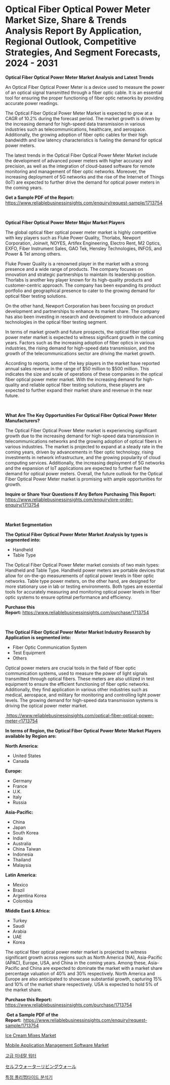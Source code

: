 <p><h1>Optical Fiber Optical Power Meter Market Size, Share & Trends Analysis Report By Application, Regional Outlook, Competitive Strategies, And Segment Forecasts, 2024 - 2031</h1></p><p><strong>Optical Fiber Optical Power Meter Market Analysis and Latest Trends</strong></p>
<p><p>An Optical Fiber Optical Power Meter is a device used to measure the power of an optical signal transmitted through a fiber optic cable. It is an essential tool for ensuring the proper functioning of fiber optic networks by providing accurate power readings.</p><p>The Optical Fiber Optical Power Meter Market is expected to grow at a CAGR of 10.2% during the forecast period. The market growth is driven by the increasing demand for high-speed data transmission in various industries such as telecommunications, healthcare, and aerospace. Additionally, the growing adoption of fiber optic cables for their high bandwidth and low latency characteristics is fueling the demand for optical power meters.</p><p>The latest trends in the Optical Fiber Optical Power Meter Market include the development of advanced power meters with higher accuracy and precision, as well as the integration of cloud-based software for remote monitoring and management of fiber optic networks. Moreover, the increasing deployment of 5G networks and the rise of the Internet of Things (IoT) are expected to further drive the demand for optical power meters in the coming years.</p></p>
<p><strong>Get a Sample PDF of the Report:&nbsp;</strong> <a href="https://www.reliablebusinessinsights.com/enquiry/request-sample/1713754">https://www.reliablebusinessinsights.com/enquiry/request-sample/1713754</a></p>
<p>&nbsp;</p>
<p><strong>Optical Fiber Optical Power Meter Major Market Players</strong></p>
<p><p>The global optical fiber optical power meter market is highly competitive with key players such as Fluke Power Quality, Thorlabs, Newport Corporation, Joinwit, NOYES, Artifex Engineering, Electro Rent, M2 Optics, EXFO, Fiber Instrument Sales, GAO Tek, Hensley Technologies, INFOS, and Power & Tel among others.</p><p>Fluke Power Quality is a renowned player in the market with a strong presence and a wide range of products. The company focuses on innovation and strategic partnerships to maintain its leadership position. Thorlabs is another key player known for its high-quality products and customer-centric approach. The company has been expanding its product portfolio and geographical presence to cater to the growing demand for optical fiber testing solutions.</p><p>On the other hand, Newport Corporation has been focusing on product development and partnerships to enhance its market share. The company has also been investing in research and development to introduce advanced technologies in the optical fiber testing segment.</p><p>In terms of market growth and future prospects, the optical fiber optical power meter market is expected to witness significant growth in the coming years. Factors such as the increasing adoption of fiber optics in various industries, the rising demand for high-speed data transmission, and the growth of the telecommunications sector are driving the market growth.</p><p>According to reports, some of the key players in the market have reported annual sales revenue in the range of $50 million to $500 million. This indicates the size and scale of operations of these companies in the optical fiber optical power meter market. With the increasing demand for high-quality and reliable optical fiber testing solutions, these players are expected to further expand their market share and revenue in the near future.</p></p>
<p>&nbsp;</p>
<p><strong>What Are The Key Opportunities For Optical Fiber Optical Power Meter Manufacturers?</strong></p>
<p><p>The Optical Fiber Optical Power Meter market is experiencing significant growth due to the increasing demand for high-speed data transmission in telecommunications networks and the growing adoption of optical fibers in various industries. The market is projected to expand at a steady rate in the coming years, driven by advancements in fiber optic technology, rising investments in network infrastructure, and the growing popularity of cloud computing services. Additionally, the increasing deployment of 5G networks and the expansion of IoT applications are expected to further fuel the demand for optical power meters. Overall, the future outlook for the Optical Fiber Optical Power Meter market is promising with ample opportunities for growth.</p></p>
<p><strong>Inquire or Share Your Questions If Any Before Purchasing This Report:</strong> <a href="https://www.reliablebusinessinsights.com/enquiry/pre-order-enquiry/1713754">https://www.reliablebusinessinsights.com/enquiry/pre-order-enquiry/1713754</a></p>
<p>&nbsp;</p>
<p><strong>Market Segmentation</strong></p>
<p><strong>The Optical Fiber Optical Power Meter Market Analysis by types is segmented into:</strong></p>
<p><ul><li>Handheld</li><li>Table Type</li></ul></p>
<p><p>The Optical Fiber Optical Power Meter market consists of two main types: Handheld and Table Type. Handheld power meters are portable devices that allow for on-the-go measurements of optical power levels in fiber optic networks. Table type power meters, on the other hand, are designed for more stationary use in lab or testing environments. Both types are essential tools for accurately measuring and monitoring optical power levels in fiber optic systems to ensure optimal performance and efficiency.</p></p>
<p><strong>Purchase this Report:&nbsp;</strong><a href="https://www.reliablebusinessinsights.com/purchase/1713754">https://www.reliablebusinessinsights.com/purchase/1713754</a></p>
<p>&nbsp;</p>
<p><strong>The Optical Fiber Optical Power Meter Market Industry Research by Application is segmented into:</strong></p>
<p><ul><li>Fiber Optic Communication System</li><li>Test Equipment</li><li>Others</li></ul></p>
<p><p>Optical power meters are crucial tools in the field of fiber optic communication systems, used to measure the power of light signals transmitted through optical fibers. These meters are also utilized in test equipment to ensure the efficient functioning of fiber optic networks. Additionally, they find application in various other industries such as medical, aerospace, and military for monitoring and controlling light power levels. The growing demand for high-speed data transmission systems is driving the optical power meter market.</p></p>
<p><a href="https://www.reliablebusinessinsights.com/optical-fiber-optical-power-meter-r1713754">&nbsp;https://www.reliablebusinessinsights.com/optical-fiber-optical-power-meter-r1713754</a></p>
<p><strong>In terms of Region, the Optical Fiber Optical Power Meter Market Players available by Region are:</strong></p>
<p>
    <p> <strong> North America: </strong>
        <ul>
            <li>United States</li>
            <li>Canada</li>
        </ul>
        </p> 
    <p> <strong> Europe: </strong>
        <ul>
            <li>Germany</li>
            <li>France</li>
            <li>U.K.</li>
            <li>Italy</li>
            <li>Russia</li>
        </ul>
        </p> 
    <p> <strong> Asia-Pacific: </strong>
        <ul>
            <li>China</li>
            <li>Japan</li>
            <li>South Korea</li>
            <li>India</li>
            <li>Australia</li>
            <li>China Taiwan</li>
            <li>Indonesia</li>
            <li>Thailand</li>
            <li>Malaysia</li>
        </ul>
        </p> 
    <p> <strong> Latin America: </strong>
        <ul>
            <li>Mexico</li>
            <li>Brazil</li>
            <li>Argentina Korea</li>
            <li>Colombia</li>
        </ul>
        </p> 
    <p> <strong> Middle East & Africa: </strong>
        <ul>
            <li>Turkey</li>
            <li>Saudi</li>
            <li>Arabia</li>
            <li>UAE</li>
            <li>Korea</li>
        </ul>
    </p>
    </p>
<p><p>The optical fiber optical power meter market is projected to witness significant growth across regions such as North America (NA), Asia-Pacific (APAC), Europe, USA, and China in the coming years. Among these, Asia-Pacific and China are expected to dominate the market with a market share percentage valuation of 40% and 30% respectively. North America and Europe are also anticipated to showcase substantial growth, capturing 15% and 10% of the market share respectively. USA is expected to hold 5% of the market share.</p></p>
<p><strong>Purchase this Report: </strong><a href="https://www.reliablebusinessinsights.com/purchase/1713754">https://www.reliablebusinessinsights.com/purchase/1713754</a></p>
<p>&nbsp;<strong>Get a Sample PDF of the Report:&nbsp;&nbsp;</strong><a href="https://www.reliablebusinessinsights.com/enquiry/request-sample/1713754">https://www.reliablebusinessinsights.com/enquiry/request-sample/1713754</a></p>
<p><strong></strong></p>
<p><p><a href="https://issuu.com/reportprime-2/docs/ice-cream-mixes-market-size-2030.pptx">Ice Cream Mixes Market</a></p><p><a href="https://github.com/vimar16th/Market-Research-Report-List-5/blob/main/mobile-application-management-software-market.md">Mobile Application Management Software Market</a></p><p><a href="https://github.com/regina00882/Market-Research-Report-List-1/blob/main/6449824110757.md">고급 미네랄 워터</a></p><p><a href="https://github.com/Sophiaard2003/Market-Research-Report-List-2/blob/main/5454597113192.md">セルフウォーターリビングウォール</a></p><p><a href="https://github.com/xvz497517413/Market-Research-Report-List-2/blob/main/2331471107637.md">특정 폴리펩타이드 분석기</a></p></p>